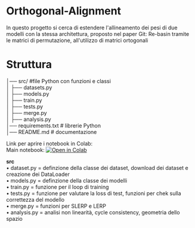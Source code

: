 # Orthogonal-Alignment
In questo progetto si cerca di estendere l'allineamento dei pesi di due modelli con la stessa architettura, proposto nel paper Git: Re-basin tramite le matrici di permutazione, all'utilizzo di matrici ortogonali

# Struttura
│── src/ #file Python con funzioni e classi<br>
│ ├── datasets.py<br>
│ ├── models.py <br>
│ ├── train.py<br>
│ ├── tests.py<br>
│ ├── merge.py<br>
│ ├── analysis.py<br>
│── requirements.txt # librerie Python<br>
│── README.md # documentazione<br>

Link per aprire i notebook in Colab:<br>
Main notebook: [![Open in Colab](https://colab.research.google.com/assets/colab-badge.svg)](https://colab.research.google.com/github/elemannoni/Orthogonal-Alignment/blob/main/Orthogonal_alignment_notebook.ipynb)

**src**<br>
  • dataset.py =  definzione della classe dei dataset, download dei dataset e creazione dei DataLoader<br>
  • models.py = definzione della classe dei modelli<br>
  • train.py = funzione per il loop di training<br>
  • tests.py = funzione per valutare la loss di test, funzioni per chek sulla correttezza del modello<br>
  • merge.py = funzioni per SLERP e LERP<br>
  • analysis.py = analisi non linearità, cycle consistency, geometria dello spazio<br>


